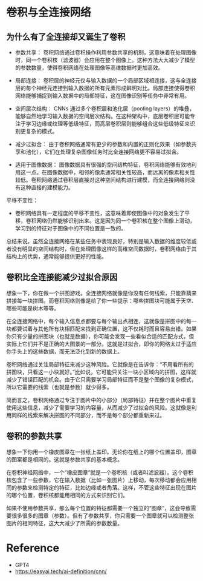 # 卷积与全连接网络

## 为什么有了全连接却又诞生了卷积

* 参数共享：
卷积网络通过卷积操作利用参数共享的机制，这意味着在处理图像时，同一个卷积核（滤波器）会应用在整个图像上。这种方法大大减少了模型的参数数量，使得卷积网络在处理图像等高维数据时更加高效。

* 局部连接：
卷积层的神经元仅与输入数据的一个局部区域相连接，这与全连接层的每个神经元连接到输入数据的所有元素形成鲜明对比。局部连接使得卷积网络能够捕捉到输入数据中的局部特征，这在图像识别等任务中非常有用。

* 空间层次结构：
CNNs 通过多个卷积层和池化层（pooling layers）的堆叠，能够自然地学习输入数据的空间层次结构。在这种架构中，底层卷积层可能专注于学习边缘或纹理等低级特征，而高层卷积层则能够组合这些低级特征来识别更复杂的模式。

* 减少过拟合：
由于卷积网络通常有更少的参数和内置的正则化效果（如参数共享和池化），它们在处理复杂图像任务时比全连接网络更不容易过拟合。

* 适用于图像数据：
图像数据具有很强的空间结构特征，卷积网络能够有效地利用这一点。在图像数据中，相邻的像素通常相关性较高，而远离的像素相关性较低。卷积网络通过卷积层直接对这种空间结构进行建模，而全连接网络则没有这种直接的建模能力。

平移不变性：
* 卷积网络具有一定程度的平移不变性，这意味着即使图像中的对象发生了平移，卷积网络仍然能够识别出来。这是因为同一个卷积核在整个图像上滑动，学习到的特征对于图像中的不同位置是一致的。

总结来说，虽然全连接网络在某些任务中表现良好，特别是输入数据的维度较低或者没有明显的空间结构时，但在处理图像这样的高维空间数据时，卷积网络由于其结构上的优势，通常能够提供更好的性能。

## 卷积比全连接能减少过拟合原因

想象一下，你在做一个拼图游戏。全连接网络就像是你没有任何线索，只能靠猜来拼接每一块拼图。而卷积网络则像是给了你一些提示：哪些拼图块可能属于天空、哪些可能是树木等等。

在全连接网络中，每个输入信息点都要与每个输出点相连，这就像是拼图中的每一块都要试着与其他所有块相匹配来找到正确位置，这不仅耗时而且容易出错。如果你只有少量的拼图块（也就是数据），你可能会发现一些看似合适的匹配方式，但实际上它们并不是正确的大图景的一部分。这就是过拟合，即你的网络太过于适应你手头上的这些数据，而无法泛化到新的数据上。

卷积网络通过关注局部特征来减少这种风险。它就像是在告诉你：“不用看所有的拼图块，只看这一小块就好。”比如说，它可能只关注一块小区域内的拼图，这样就减少了错误匹配的机会。由于它只需要学习局部特征而不是整个图像的复杂模式，所以它需要的线索（也就是参数）就少得多。

简而言之，卷积网络通过专注于图片中的小部分（局部特征）并在整个图片中重复使用这些信息，减少了需要学习的内容量，从而减少了过拟合的风险。这就像是利用同样的线索来解决拼图的不同部分，而不是每个部分都重新来过。

## 卷积的参数共享

想象一下你用一个橡皮图章在一张纸上盖印。无论你在纸上的哪个位置盖印，图章的图案都是相同的。这就是参数共享的基本概念。

在卷积神经网络中，一个“橡皮图章”就是一个卷积核（或者叫滤波器）。这个卷积核包含了一些参数，它在输入数据（比如一张图片）上移动，每次移动都会应用相同的参数来检测特定的特征，比如边缘或者角落。这样，不管这些特征出现在图片的哪个位置，卷积核都能用相同的方式来识别它们。

如果不使用参数共享，那么每个位置的特征都需要一个独立的“图章”，这会导致需要很多很多的图章（参数）。但有了参数共享，你只需要一个图章就可以检测整张图片的相同特征，这大大减少了所需的参数数量。

# Reference

* GPT4
* https://easyai.tech/ai-definition/cnn/
